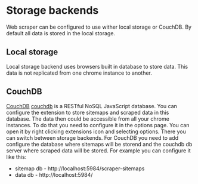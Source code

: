# Storage backends

Web scraper can be configured to use wither local storage or CouchDB. By
default all data is stored in the local storage.

## Local storage

Local storage backend uses browsers built in database to store data. This data
is not replicated from one chrome instance to another.

## CouchDB

[CouchDB] [couchdb] is a RESTful NoSQL JavaScript database. You can configure
the extension to store sitemaps and scraped data in this database. The data
then could be accessible from all your chrome instances. To do that
you need to configure it in the options page. You can open it by right clicking
extensions icon and selecting options. There you can switch between storage
backends. For CouchDB you need to add configure the database where sitemaps
will be storend and the couchdb db server where scraped data will be stored.
For example you can configure it like this:

 * sitemap db - http://localhost:5984/scraper-sitemaps
 * data db - http://localhost:5984/

 [couchdb]: http://couchdb.apache.org/
